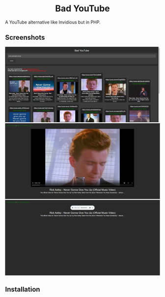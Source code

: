 <div align="center">
  <h1>Bad YouTube</h1>
</div>
A YouTube alternative like Invidious but in PHP.

## Screenshots
<img src="screenshots/search_example.png">
<img src="screenshots/video_player_example.png">
<img src="screenshots/audio_only_mode_example.png">

## Installation

